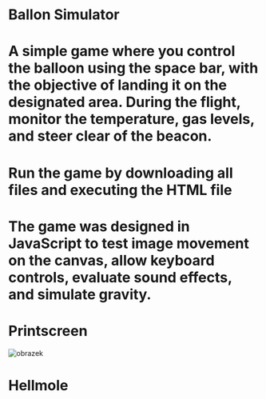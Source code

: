 # Ballon Simulator

# A simple game where you control the balloon using the space bar, with the objective of landing it on the designated area. During the flight, monitor the temperature, gas levels, and steer clear of the beacon.

# Run the game by downloading all files and executing the HTML file

# The game was designed in JavaScript to test image movement on the canvas, allow keyboard controls, evaluate sound effects, and simulate gravity.

# Printscreen
![obrazek](https://github.com/Hellmole/BallonSimulatorV1.1/assets/149156309/f91614c3-7ccd-48b8-b324-86a0470f3855)

# Hellmole
